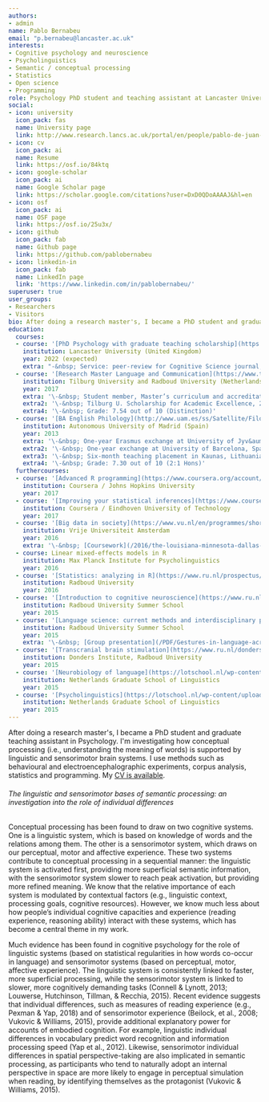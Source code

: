```yaml
---
authors:
- admin
name: Pablo Bernabeu
email: "p.bernabeu@lancaster.ac.uk"
interests:
- Cognitive psychology and neuroscience
- Psycholinguistics
- Semantic / conceptual processing
- Statistics
- Open science
- Programming
role: Psychology PhD student and teaching assistant at Lancaster University
social:
- icon: university
  icon_pack: fas
  name: University page
  link: http://www.research.lancs.ac.uk/portal/en/people/pablo-de-juan-bernabeu
- icon: cv
  icon_pack: ai
  name: Resume
  link: https://osf.io/84ktq
- icon: google-scholar
  icon_pack: ai
  name: Google Scholar page
  link: https://scholar.google.com/citations?user=DxD0QDoAAAAJ&hl=en
- icon: osf
  icon_pack: ai
  name: OSF page
  link: https://osf.io/25u3x/
- icon: github
  icon_pack: fab
  name: Github page
  link: https://github.com/pablobernabeu
- icon: linkedin-in
  icon_pack: fab
  name: LinkedIn page
  link: 'https://www.linkedin.com/in/pablobernabeu/'
superuser: true
user_groups:
- Researchers
- Visitors
bio: After doing a research master's, I became a PhD student and graduate teaching assistant in Psychology. I'm investigating how conceptual processing is supported by linguistic and sensorimotor brain systems. I use methods such as behavioural and electroencephalographic experiments, corpus analysis, statistics and programming.
education:
  courses:
  - course: '[PhD Psychology with graduate teaching scholarship](https://www.lancaster.ac.uk/study/postgraduate/postgraduate-courses/psychology-phd/)'
    institution: Lancaster University (United Kingdom)
    year: 2022 (expected)
    extra: "-&nbsp; Service: peer-review for Cognitive Science journal, Psychological Science Accelerator; internship facilitation; contribution to departmental 'Prospr' website."
  - course: '[Research Master Language and Communication](https://www.tilburguniversity.edu/education/masters-programmes/research-master-linguistics-and-communication-sciences)'
    institution: Tilburg University and Radboud University (Netherlands)
    year: 2017
    extra: '\-&nbsp; Student member, Master’s curriculum and accreditation committee'
    extra2: '\-&nbsp; Tilburg U. Scholarship for Academic Excellence, 2014/2015'
    extra4: '\-&nbsp; Grade: 7.54 out of 10 (Distinction)'
  - course: '[BA English Philology](http://www.uam.es/ss/Satellite/FilosofiayLetras/es/1242658506907/contenidoFinal/Grado_en_Estudios_Ingleses.htm)'
    institution: Autonomous University of Madrid (Spain)
    year: 2013
    extra: '\-&nbsp; One-year Erasmus exchange at University of Jyv&auml;skyl&auml;, Finland'
    extra2: '\-&nbsp; One-year exchange at University of Barcelona, Spain'
    extra3: '\-&nbsp; Six-month teaching placement in Kaunas, Lithuania'
    extra4: '\-&nbsp; Grade: 7.30 out of 10 (2:1 Hons)'
  furthercourses:
  - course: '[Advanced R programming](https://www.coursera.org/account/accomplishments/verify/FMNADHCTXZEZ)'
    institution: Coursera / Johns Hopkins University
    year: 2017
  - course: '[Improving your statistical inferences](https://www.coursera.org/account/accomplishments/verify/QET2VHFEHHEK)'
    institution: Coursera / Eindhoven University of Technology
    year: 2017
  - course: '[Big data in society](https://www.vu.nl/en/programmes/short/summer-school/courses/big-data-in-society/index.aspx)'
    institution: Vrije Universiteit Amsterdam
    year: 2016
    extra: '\-&nbsp; [Coursework](/2016/the-louisiana-minnesota-dallas-crisis-across-media-and-time-a-big-data-exercise/)'
  - course: Linear mixed-effects models in R
    institution: Max Planck Institute for Psycholinguistics
    year: 2016
  - course: '[Statistics: analyzing in R](https://www.ru.nl/prospectus/2016/socsci/courses-osiris/bs/sow-bs82-statistics-analyzing/)'
    institution: Radboud University
    year: 2016
  - course: '[Introduction to cognitive neuroscience](https://www.ru.nl/radboudsummerschool/)'
    institution: Radboud University Summer School
    year: 2015
  - course: '[Language science: current methods and interdisciplinary perspectives](https://www.ru.nl/radboudsummerschool/)'
    institution: Radboud University Summer School
    year: 2015
    extra: '\-&nbsp; [Group presentation](/PDF/Gestures-in-language-across-cultures.pdf)'
  - course: '[Transcranial brain stimulation](https://www.ru.nl/donders/agenda/donders-tool-kits/vm-tool-kits/donders-brain-stimulation-tool-kit-version-2/)'
    institution: Donders Institute, Radboud University
    year: 2015
  - course: '[Neurobiology of language](https://lotschool.nl/wp-content/uploads/2019/06/LOT-Schools-1997-2019-2.pdf)'
    institution: Netherlands Graduate School of Linguistics
    year: 2015
  - course: '[Psycholinguistics](https://lotschool.nl/wp-content/uploads/2019/06/LOT-Schools-1997-2019-2.pdf)'
    institution: Netherlands Graduate School of Linguistics
    year: 2015
---
```


After doing a research master's, I became a PhD student and graduate teaching assistant in Psychology. I'm investigating how conceptual processing (i.e., understanding the meaning of words) is supported by linguistic and sensorimotor brain systems. I use methods such as behavioural and electroencephalographic experiments, corpus analysis, statistics and programming. My [CV is available](https://osf.io/84ktq).

###### The linguistic and sensorimotor bases of semantic processing: an investigation into the role of individual differences

Conceptual processing has been found to draw on two cognitive systems. One is a linguistic system, which is based on knowledge of words and the relations among them. The other is a sensorimotor system, which draws on our perceptual, motor and affective experience. These two systems contribute to conceptual processing in a sequential manner: the linguistic system is activated first, providing more superficial semantic information, with the sensorimotor system slower to reach peak activation, but providing more refined meaning. We know that the relative importance of each system is modulated by contextual factors (e.g., linguistic context, processing goals, cognitive resources). However, we know much less about how people’s individual cognitive capacities and experience (reading experience, reasoning ability) interact with these systems, which has become a central theme in my work.

Much evidence has been found in cognitive psychology for the role of linguistic systems (based on statistical regularities in how words co-occur in language) and sensorimotor systems (based on perceptual, motor, affective experience). The linguistic system is consistently linked to faster, more superficial processing, while the sensorimotor system is linked to slower, more cognitively demanding tasks (Connell & Lynott, 2013; Louwerse, Hutchinson, Tillman, & Recchia, 2015). Recent evidence suggests that individual differences, such as measures of reading experience (e.g., Pexman & Yap, 2018) and of sensorimotor experience (Beilock, et al., 2008; Vukovic & Williams, 2015), provide additional explanatory power for accounts of embodied cognition. For example, linguistic individual differences in vocabulary predict word recognition and information processing speed (Yap et al., 2012). Likewise, sensorimotor individual differences in spatial perspective-taking are also implicated in semantic processing, as participants who tend to naturally adopt an internal perspective in space are more likely to engage in perceptual simulation when reading, by identifying themselves as the protagonist (Vukovic & Williams, 2015).
